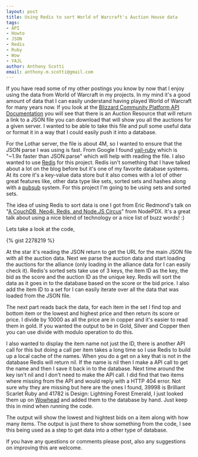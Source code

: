 ```yaml
---
layout: post
title: Using Redis to sort World of Warcraft's Auction House data
tags:
- API
- Howto
- JSON
- Redis
- Ruby
- Wow
- YAJL
author: Anthony Scotti
email: anthony.m.scotti@gmail.com
---
```

If you have read some of my other postings you know by now that I enjoy using the data from World of Warcraft in my projects. In my mind it's a good amount of data that I can easily understand having played World of Warcraft for many years now. If you look at the [Blizzard Community Platform API Documentation](http://blizzard.github.com/api-wow-docs/#id3381986) you will see that there is an Auction Resource that will return a link to a JSON file you can download that will show you all the auctions for a given server. I wanted to be able to take this file and pull some useful data or format it in a way that I could easily push it into a database.

For the Lothar server, the file is about 4M, so I wanted to ensure that the JSON parse I was using is fast. From Google I found [yajl-ruby](https://github.com/brianmario/yajl-ruby) which is "~1.9x faster than JSON.parse" which will help with reading the file. I also wanted to use [Redis](http://redis.io/) for this project. Redis isn't something that I have talked about a lot on the blog before but it's one of my favorite database systems. At its core it's a key-value data store but it also comes with a lot of other great features like, other data type like sets, sorted sets and hashes along with a [pubsub](http://redis.io/topics/pubsub) system. For this project I'm going to be using sets and sorted sets.

The idea of using Redis to sort data is one I got from Eric Redmond's talk on "[A CouchDB, Neo4j, Redis, and Node.JS Circus](http://www.livestream.com/nodepdx/video?clipId=pla_84d1391f-49c6-4a54-b25a-c9c54028c93c)" from NodePDX. It's a great talk about using a nice blend of technology or a nice list of buzz words! :)

Lets take a look at the code,

{% gist 2278219 %}

At the star it's reading the JSON return to get the URL for the main JSON file with all the auction data. Next we parse the auction data and start loading the auctions for the alliance (only loading in the alliance data for I can easily check it). Redis's sorted sets take use of 3 keys, the item ID as the key, the bid as the score and the auction ID as the unique key. Redis will sort the data as it goes in to the database based on the score or the bid price. I also add the item ID to a set for I can easily iterate over all the data that was loaded from the JSON file.

The next part reads back the data, for each item in the set I find top and bottom item or the lowest and highest price and then return its score or price. I divide by 10000 as all the price are in copper and it's easier to read them in gold. If you wanted the output to be in Gold, Silver and Copper then you can use divide with modulo operation to do this.

I also wanted to display the item name not just the ID, there is another API call for this but doing a call per item takes a long time so I use Redis to build up a local cache of the names. When you do a get on a key that is not in the database Redis will return nil. If the name is nil then I make a API call to get the name and then I save it back in to the database. Next time around the key isn't nil and I don't need to make the API call. I did find that two items where missing from the API and would reply with a HTTP 404 error. Not sure why they are missing but here are the ones I found, 39998 is Brilliant Scarlet Ruby and 41782 is Design: Lightning Forest Emerald, I just looked them up on [Wowhead](http://www.wowhead.com) and added them to the database by hand. Just keep this in mind when running the code.

The output will show the lowest and hightest bids on a item along with how many items. The output is just there to show something from the code, I see this being used as a step to get data into a other type of database.

If you have any questions or comments please post, also any suggestions on improving this are welcome.
